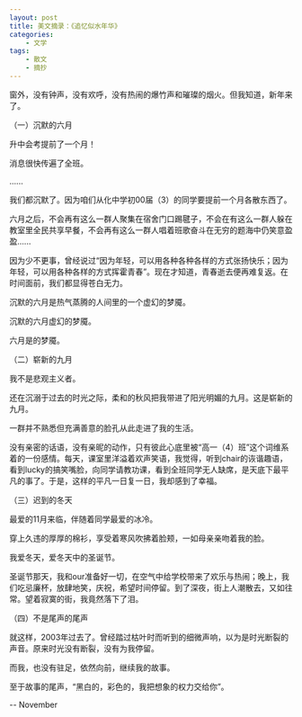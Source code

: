 ```yaml
---
layout: post
title: 美文摘录：《追忆似水年华》
categories:
    - 文学
tags:
    - 散文
    - 摘抄
---
```


窗外，没有钟声，没有欢呼，没有热闹的爆竹声和璀璨的烟火。但我知道，新年来了。

（一）沉默的六月

升中会考提前了一个月！

消息很快传遍了全班。

......

我们都沉默了。因为咱们从化中学初00届（3）的同学要提前一个月各散东西了。

六月之后，不会再有这么一群人聚集在宿舍门口踢毽子，不会在有这么一群人躲在教室里全民共享早餐，不会再有这么一群人唱着班歌奋斗在无穷的题海中仍笑意盈盈......

因为少不更事，曾经说过“因为年轻，可以用各种各种各样的方式张扬快乐；因为年轻，可以用各种各样的方式挥霍青春”。现在才知道，青春逝去便再难复返。在时间面前，我们都显得苍白无力。

沉默的六月是热气蒸腾的人间里的一个虚幻的梦魇。

沉默的六月虚幻的梦魇。

六月是的梦魇。

（二）崭新的九月

我不是悲观主义者。

还在沉溺于过去的时光之际，柔和的秋风把我带进了阳光明媚的九月。这是崭新的九月。

一群并不熟悉但充满善意的脸孔从此走进了我的生活。

没有亲密的话语，没有亲昵的动作，只有彼此心底里被“高一（4）班”这个词维系着的一份感情。每天，课室里洋溢着欢声笑语，我觉得，听到chair的诙谐趣语，看到lucky的搞笑嘴脸，向同学请教功课，看到全班同学无人缺席，是天底下最平凡的事了。于是，这样的平凡一日复一日，我却感到了幸福。

（三）迟到的冬天

最爱的11月来临，伴随着同学最爱的冰冷。

穿上久违的厚厚的棉衫，享受着寒风吹拂着脸颊，一如母亲亲吻着我的脸。

我爱冬天，爱冬天中的圣诞节。

圣诞节那天，我和our准备好一切，在空气中给学校带来了欢乐与热闹；晚上，我们吃忌廉杯，放肆地笑，庆祝，希望时间停留。到了深夜，街上人潮散去，又如往常。望着寂寞的街，我竟然落下了泪。

（四）不是尾声的尾声

就这样，2003年过去了。曾经踏过枯叶时而听到的细微声响，以为是时光断裂的声音。原来时光没有断裂，没有为我停留。

而我，也没有驻足，依然向前，继续我的故事。

至于故事的尾声，“黑白的，彩色的，我把想象的权力交给你”。

-- November
